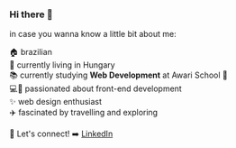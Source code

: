 
### Hi there 👋

in case you wanna know a little bit about me:

:house: brazilian <br/>
:round_pushpin: currently living in Hungary <br/>
:books: currently studying <strong>Web Development</strong> at Awari School :blue_heart: <br/>
:computer::woman: passionated about front-end development <br/>
:sparkles: web design enthusiast <br/>
:airplane: fascinated by travelling and exploring <br/>

:link: Let's connect! :arrow_right: 
[LinkedIn]("https://www.linkedin.com/in/bianca-sehn-95b72b140/")
